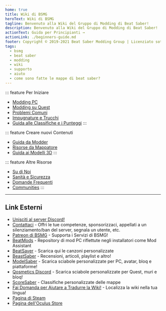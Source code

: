 ```yaml
---
home: true
title: Wiki di BSMG
heroText: Wiki di BSMG
tagline: Benvenuto alla Wiki del Gruppo di Modding di Beat Saber!
description: Benvenuto alla Wiki del Gruppo di Modding di Beat Saber!
actionText: Guida per Principianti →
actionLink: ./beginners-guide.md
footer: Copyright © 2019-2021 Beat Saber Modding Group | Licenziato sotto CC BY-NC-SA 4.0
tags:
  - bsmg
  - beat saber
  - modding
  - wiki
  - supporto
  - aiuto
  - come sono fatte le mappe di beat saber?
---
```


<!-- markdownlint-disable MD033 -->
<div class='features'>

::: feature Per Iniziare

* [Modding PC](./pc-modding.md)
* [Modding su Quest](./quest-modding.md)
* [Problemi Comuni](./support/)
* [Impugnature e Trucchi](./grips-and-tricks.md)
* [Guida alle Classifiche e i Punteggi](./ranking-guide.md)
:::

::: feature Creare nuovi Contenuti

* [Guida da Modder](/modding/)
* [Risorse da Mappatore](/mapping/)
* [Guida ai Modelli 3D](/models/)
:::

::: feature Altre Risorse

* [Su di Noi](/about/)
* [Sanità e Sicurezza](./health-and-safety.md)
* [Domande Frequenti](/faq/)
* [Communities](/communities/)
:::

</div>
<!-- markdownlint-enable MD033 -->

---

## Link Esterni

* [Unisciti al server Discord!](https://discord.gg/beatsabermods)
* [Contattaci](http://bit.ly/MessageBSMG) - Offri le tue competenze, sponsorizzaci, appellati a un silenziamento/ban del server, segnala un utente, etc.
* [Patreon di BSMG](https://www.patreon.com/beatsabermods) - Supporta i Servizi di BSMG!
* [BeatMods](https://beatmods.com) - Repository di mod PC riflettute negli installatori come Mod Assistant
* [BeatSaver](https://beatsaver.com/) - Scarica qui le canzoni personalizzate
* [BeastSaber](https://bsaber.com/) - Recensioni, articoli, playlist e altro!
* [ModelSaber](https://modelsaber.com/) - Scarica sciabole personalizzate per PC, avatar, bloq e piattaforme!
* [Qosmetics Discord](https://discord.gg/qosmetics) - Scarica sciabole personalizzate per Quest, muri e bloq!
* [ScoreSaber](https://scoresaber.com/) - Classifiche personalizzate delle mappe
* [Fai Domanda per Aiutare a Tradurre la Wiki!](https://forms.gle/e3BqA3poMjESARe76) - Localizza la wiki nella tua lingua!
* [Pagina di Steam](https://store.steampowered.com/app/620980/Beat_Saber/)
* [Pagina dell'Oculus Store](https://www.oculus.com/experiences/rift/1304877726278670/)
